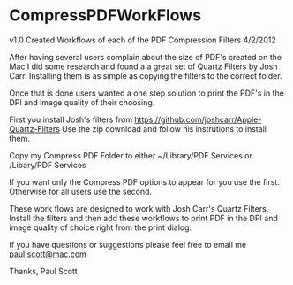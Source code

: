 CompressPDFWorkFlows
====================

v1.0 Created Workflows of each of the PDF Compression Filters 	4/2/2012

After having several users complain about the size of PDF's created on the Mac I did some
research and found a a great set of Quartz Filters by Josh Carr. Installing them is as 
simple as copying the filters to the correct folder. 

Once that is done users wanted a one step solution to print the PDF's in the DPI and 
image quality of their choosing. 

First you install Josh's filters from https://github.com/joshcarr/Apple-Quartz-Filters
	Use the zip download and follow his instrutions to install them. 
	
Copy my Compress PDF Folder to either 
~/Library/PDF Services
or
/Libary/PDF Services

If you want only the Compress PDF options to appear for you use the first. Otherwise for
all users use the second. 

These work flows are designed to work with Josh Carr's Quartz Filters. Install the filters 
and then add these workflows to print PDF in the DPI and image quality of choice right 
from the print dialog.

If you have questions or suggestions please feel free to email me paul.scott@mac.com

Thanks,
Paul Scott
